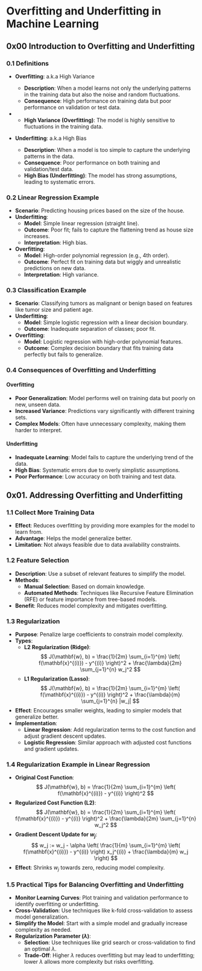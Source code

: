 # Overfitting and Underfitting in Machine Learning

## 0x00 Introduction to Overfitting and Underfitting

### 0.1 Definitions
- **Overfitting**: a.k.a High Variance
  - **Description**: When a model learns not only the underlying patterns in the training data but also the noise and random fluctuations.
  - **Consequence**: High performance on training data but poor performance on validation or test data.
  
- - **High Variance (Overfitting)**: The model is highly sensitive to fluctuations in the training data.
- **Underfitting**: a.k.a High Bias
  - **Description**: When a model is too simple to capture the underlying patterns in the data.
  - **Consequence**: Poor performance on both training and validation/test data.
  - **High Bias (Underfitting)**: The model has strong assumptions, leading to systematic errors. 


### 0.2 Linear Regression Example
- **Scenario**: Predicting housing prices based on the size of the house.
- **Underfitting**:
  - **Model**: Simple linear regression (straight line).
  - **Outcome**: Poor fit; fails to capture the flattening trend as house size increases.
  - **Interpretation**: High bias.
- **Overfitting**:
  - **Model**: High-order polynomial regression (e.g., 4th order).
  - **Outcome**: Perfect fit on training data but wiggly and unrealistic predictions on new data.
  - **Interpretation**: High variance.

### 0.3 Classification Example
- **Scenario**: Classifying tumors as malignant or benign based on features like tumor size and patient age.
- **Underfitting**:
  - **Model**: Simple logistic regression with a linear decision boundary.
  - **Outcome**: Inadequate separation of classes; poor fit.
- **Overfitting**:
  - **Model**: Logistic regression with high-order polynomial features.
  - **Outcome**: Complex decision boundary that fits training data perfectly but fails to generalize.

### 0.4 Consequences of Overfitting and Underfitting

#### Overfitting
- **Poor Generalization**: Model performs well on training data but poorly on new, unseen data.
- **Increased Variance**: Predictions vary significantly with different training sets.
- **Complex Models**: Often have unnecessary complexity, making them harder to interpret.

#### Underfitting
- **Inadequate Learning**: Model fails to capture the underlying trend of the data.
- **High Bias**: Systematic errors due to overly simplistic assumptions.
- **Poor Performance**: Low accuracy on both training and test data.

## 0x01. Addressing Overfitting and Underfitting

### 1.1 Collect More Training Data
- **Effect**: Reduces overfitting by providing more examples for the model to learn from.
- **Advantage**: Helps the model generalize better.
- **Limitation**: Not always feasible due to data availability constraints.

### 1.2 Feature Selection
- **Description**: Use a subset of relevant features to simplify the model.
- **Methods**:
  - **Manual Selection**: Based on domain knowledge.
  - **Automated Methods**: Techniques like Recursive Feature Elimination (RFE) or feature importance from tree-based models.
- **Benefit**: Reduces model complexity and mitigates overfitting.

### 1.3 Regularization
- **Purpose**: Penalize large coefficients to constrain model complexity.
- **Types**:
  - **L2 Regularization (Ridge)**:
    $$
    J(\mathbf{w}, b) = \frac{1}{2m} \sum_{i=1}^{m} \left( f(\mathbf{x}^{(i)}) - y^{(i)} \right)^2 + \frac{\lambda}{2m} \sum_{j=1}^{n} w_j^2
    $$
  - **L1 Regularization (Lasso)**:
    $$
    J(\mathbf{w}, b) = \frac{1}{2m} \sum_{i=1}^{m} \left( f(\mathbf{x}^{(i)}) - y^{(i)} \right)^2 + \frac{\lambda}{m} \sum_{j=1}^{n} |w_j|
    $$
- **Effect**: Encourages smaller weights, leading to simpler models that generalize better.
- **Implementation**:
  - **Linear Regression**: Add regularization terms to the cost function and adjust gradient descent updates.
  - **Logistic Regression**: Similar approach with adjusted cost functions and gradient updates.

### 1.4 Regularization Example in Linear Regression
- **Original Cost Function**:
  $$
  J(\mathbf{w}, b) = \frac{1}{2m} \sum_{i=1}^{m} \left( f(\mathbf{x}^{(i)}) - y^{(i)} \right)^2
  $$
- **Regularized Cost Function (L2)**:
  $$
  J(\mathbf{w}, b) = \frac{1}{2m} \sum_{i=1}^{m} \left( f(\mathbf{x}^{(i)}) - y^{(i)} \right)^2 + \frac{\lambda}{2m} \sum_{j=1}^{n} w_j^2
  $$
- **Gradient Descent Update for $w_j$**:
  $$
  w_j := w_j - \alpha \left( \frac{1}{m} \sum_{i=1}^{m} \left( f(\mathbf{x}^{(i)}) - y^{(i)} \right) x_j^{(i)} + \frac{\lambda}{m} w_j \right)
  $$
- **Effect**: Shrinks $w_j$ towards zero, reducing model complexity.

### 1.5 Practical Tips for Balancing Overfitting and Underfitting

- **Monitor Learning Curves**: Plot training and validation performance to identify overfitting or underfitting.
- **Cross-Validation**: Use techniques like k-fold cross-validation to assess model generalization.
- **Simplify the Model**: Start with a simple model and gradually increase complexity as needed.
- **Regularization Parameter ($\lambda$)**:
  - **Selection**: Use techniques like grid search or cross-validation to find an optimal $\lambda$.
  - **Trade-Off**: Higher $\lambda$ reduces overfitting but may lead to underfitting; lower $\lambda$ allows more complexity but risks overfitting.

